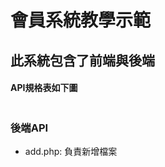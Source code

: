 <h1>會員系統教學示範</h1>
<h2>此系統包含了前端與後端</h2>
<h4>API規格表如下圖</h4>
<img src="https://drive.google.com/file/d/1HFwgie1ynImBzJAUDfy8_lcuhlU5XRvC/view?usp=share_link" alt="">
<h3>後端API</h3>
<ul>
    <li>add.php: 負責新增檔案</li>
</ul>
